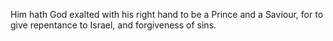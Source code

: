 Him hath God exalted with his right hand to be a Prince and a Saviour, for to give repentance to Israel, and forgiveness of sins.
